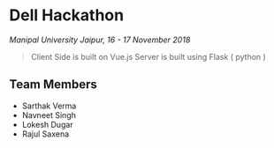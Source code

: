 # Dell Hackathon
*Manipal University Jaipur, 16 - 17 November 2018*

> Client Side is built on Vue.js
> Server is built using Flask ( python )

## Team Members

- Sarthak Verma
- Navneet Singh
- Lokesh Dugar
- Rajul Saxena
